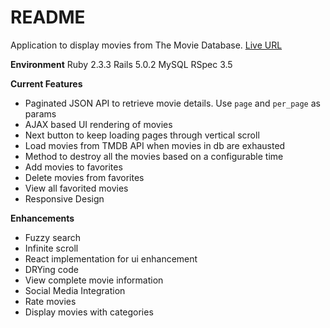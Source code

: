 # README

Application to display movies from The Movie Database. [Live URL](https://protected-forest-57882.herokuapp.com/ "Live URL") 

**Environment**
Ruby 2.3.3
Rails 5.0.2
MySQL
RSpec 3.5

**Current Features**
* Paginated JSON API to retrieve movie details. Use `page` and `per_page` as params
* AJAX based UI rendering of movies
* Next button to keep loading pages through vertical scroll
* Load movies from TMDB API when movies in db are exhausted
* Method to destroy all the movies based on a configurable time
* Add movies to favorites
* Delete movies from favorites
* View all favorited movies
* Responsive Design

**Enhancements**
* Fuzzy search
* Infinite scroll
* React implementation for ui enhancement
* DRYing code
* View complete movie information
* Social Media Integration
* Rate movies
* Display movies with categories
